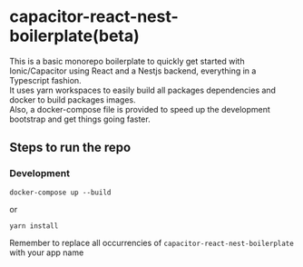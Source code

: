 # capacitor-react-nest-boilerplate(beta)

This is a basic monorepo boilerplate to quickly get started with Ionic/Capacitor using React and a Nestjs backend, everything in a Typescript fashion.\
It uses yarn workspaces to easily build all packages dependencies and docker to build packages images.\
Also, a docker-compose file is provided to speed up the development bootstrap and get things going faster.


## Steps to run the repo

### Development

`docker-compose up --build` 


or


`yarn install`


Remember to replace all occurrencies of `capacitor-react-nest-boilerplate` with your app name
